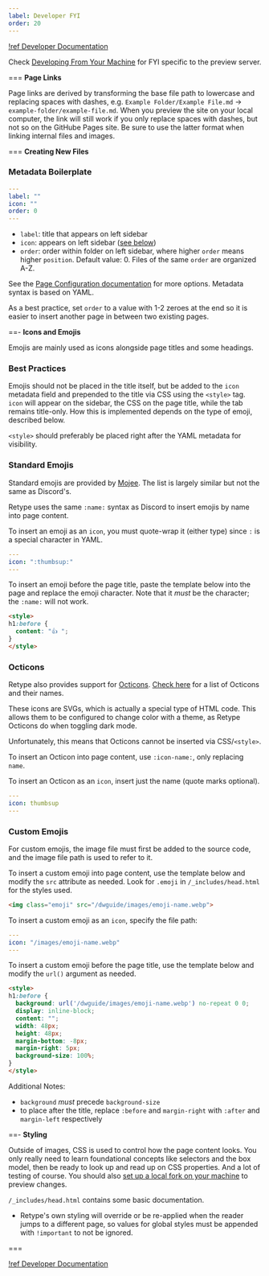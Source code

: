 ```yaml
---
label: Developer FYI
order: 20
---
```


[!ref Developer Documentation](/docs/index.md)

Check [Developing From Your Machine](/docs/local-dev.md) for FYI specific to the preview server.

=== **Page Links**

Page links are derived by transforming the base file path to lowercase and replacing spaces with dashes, e.g. `Example Folder/Example File.md` -> `example-folder/example-file.md`. When you preview the site on your local computer, the link will still work if you only replace spaces with dashes, but not so on the GitHube Pages site. Be sure to use the latter format when linking internal files and images.

=== **Creating New Files**

### Metadata Boilerplate

```yml
---
label: ""
icon: ""
order: 0
---
```
- `label`: title that appears on left sidebar
- `icon`: appears on left sidebar ([see below](#icons-and-emojis))
- `order`: order within folder on left sidebar, where higher `order` means higher `position`. Default value: 0. Files of the same `order` are organized A-Z.

See the [Page Configuration documentation](https://retype.com/configuration/page/) for more options. Metadata syntax is based on YAML.

As a best practice, set `order` to a value with 1-2 zeroes at the end so it is easier to insert another page in between two existing pages.

==- **Icons and Emojis**

Emojis are mainly used as icons alongside page titles and some headings.

### Best Practices

Emojis should not be placed in the title itself, but be added to the `icon` metadata field and prepended to the title via CSS using the `<style>` tag. `icon` will appear on the sidebar, the CSS on the page title, while the tab remains title-only. How this is implemented depends on the type of emoji, described below.

`<style>` should preferably be placed right after the YAML metadata for visibility.

### Standard Emojis

Standard emojis are provided by [Mojee](https://mojee.io/emojis/). The list is largely similar but not the same as Discord's.

Retype uses the same `:name:` syntax as Discord to insert emojis by name into page content.

To insert an emoji as an `icon`, you must quote-wrap it (either type) since `:` is a special character in YAML.

```yaml
---
icon: ":thumbsup:"
---
```

To insert an emoji before the page title, paste the template below into the page and replace the emoji character. Note that it *must* be the character; the `:name:` will not work.

```html
<style>
h1:before { 
  content: "👍 ";
}
</style>
```

### Octicons

Retype also provides support for [Octicons](https://retype.com/components/octicons/). [Check here](https://primer.github.io/octicons/) for a list of Octicons and their names.

These icons are SVGs, which is actually a special type of HTML code. This allows them to be configured to change color with a theme, as Retype Octicons do when toggling dark mode.

Unfortunately, this means that Octicons cannot be inserted via CSS/`<style>`.

To insert an Octicon into page content, use `:icon-name:`, only replacing `name`.

To insert an Octicon as an `icon`, insert just the name (quote marks optional).

```yaml
---
icon: thumbsup
---
```

### Custom Emojis

For custom emojis, the image file must first be added to the source code, and the image file path is used to refer to it.

To insert a custom emoji into page content, use the template below and modify the `src` attribute as needed. Look for `.emoji` in `/_includes/head.html` for the styles used.

```md
<img class="emoji" src="/dwguide/images/emoji-name.webp">
```

To insert a custom emoji as an `icon`, specify the file path:

```yaml
---
icon: "/images/emoji-name.webp"
---
```

To insert a custom emoji before the page title, use the template below and modify the `url()` argument as needed.

```html !#3
<style>
h1:before { 
  background: url('/dwguide/images/emoji-name.webp') no-repeat 0 0;
  display: inline-block;
  content: "";
  width: 48px;
  height: 48px;
  margin-bottom: -8px;
  margin-right: 5px;
  background-size: 100%;
}
</style>
```

Additional Notes:
- `background` *must* precede `background-size`
- to place after the title, replace `:before` and `margin-right` with `:after` and `margin-left` respectively

==- **Styling**

Outside of images, CSS is used to control how the page content looks. You only really need to learn foundational concepts like selectors and the box model, then be ready to look up and read up on CSS properties. And a lot of testing of course. You should also [set up a local fork on your machine](/docs/local-dev) to preview changes.

`/_includes/head.html` contains some basic documentation.
- Retype's own styling will override or be re-applied when the reader jumps to a different page, so values for global styles must be appended with `!important` to not be ignored.

===

[!ref Developer Documentation](/docs/index.md)